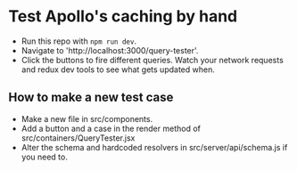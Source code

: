 # Test Apollo's caching by hand

- Run this repo with `npm run dev`.
- Navigate to 'http://localhost:3000/query-tester'.
- Click the buttons to fire different queries. Watch your network requests and redux dev tools to see what gets updated when.

## How to make a new test case

- Make a new file in src/components.
- Add a button and a case in the render method of src/containers/QueryTester.jsx
- Alter the schema and hardcoded resolvers in src/server/api/schema.js if you need to.
